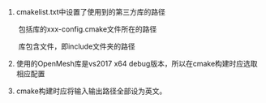 1. cmakelist.txt中设置了使用到的第三方库的路径

   ​	包括库的xxx-config.cmake文件所在的路径

   ​	库包含文件，即include文件夹的路径

   

2. 使用的OpenMesh库是vs2017 x64 debug版本，所以在cmake构建时应选取相应配置

   

3. cmake构建时应将输入输出路径全部设为英文。
